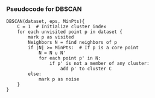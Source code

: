 ### Pseudocode for DBSCAN
    DBSCAN(dataset, eps, MinPts){
        C = 1  # Initialize cluster index
        for each unvisited point p in dataset {
            mark p as visited
            Neighbors N = find neighbors of p
            if |N| >= MinPts:  # If p is a core point
                N = N ∪ N'
                for each point p' in N:
                    if p' is not a member of any cluster:
                        add p' to cluster C
            else:
                mark p as noise
        }
    }
